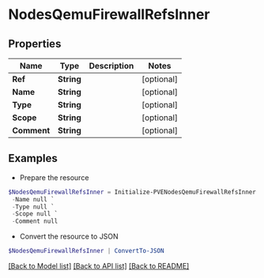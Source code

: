 # NodesQemuFirewallRefsInner
## Properties

Name | Type | Description | Notes
------------ | ------------- | ------------- | -------------
**Ref** | **String** |  | [optional] 
**Name** | **String** |  | [optional] 
**Type** | **String** |  | [optional] 
**Scope** | **String** |  | [optional] 
**Comment** | **String** |  | [optional] 

## Examples

- Prepare the resource
```powershell
$NodesQemuFirewallRefsInner = Initialize-PVENodesQemuFirewallRefsInner  -Ref null `
 -Name null `
 -Type null `
 -Scope null `
 -Comment null
```

- Convert the resource to JSON
```powershell
$NodesQemuFirewallRefsInner | ConvertTo-JSON
```

[[Back to Model list]](../README.md#documentation-for-models) [[Back to API list]](../README.md#documentation-for-api-endpoints) [[Back to README]](../README.md)

